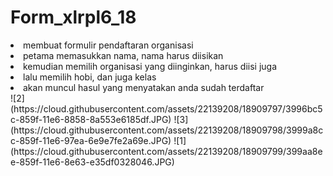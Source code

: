 # Form_xlrpl6_18
<li>membuat formulir pendaftaran organisasi </li>
<li>petama memasukkan nama, nama harus diisikan </li>
<li>kemudian memilih organisasi yang diinginkan, harus diisi juga </li>
<li>lalu memilih hobi, dan juga kelas </li>
<li> akan muncul hasul yang menyatakan anda sudah terdaftar </li>
![2](https://cloud.githubusercontent.com/assets/22139208/18909797/3996bc5c-859f-11e6-8858-8a553e6185df.JPG)
![3](https://cloud.githubusercontent.com/assets/22139208/18909798/3999a8cc-859f-11e6-97ea-6e9e7fe2a69e.JPG)
![1](https://cloud.githubusercontent.com/assets/22139208/18909799/399aa8ee-859f-11e6-8e63-e35df0328046.JPG)
